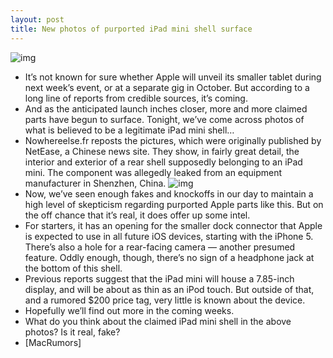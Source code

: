 ```yaml
---
layout: post
title: New photos of purported iPad mini shell surface
---
```

![img](http://media.idownloadblog.com/wp-content/uploads/2012/09/netease_ipad_mini_shell_1.jpg)
* It’s not known for sure whether Apple will unveil its smaller tablet during next week’s event, or at a separate gig in October. But according to a long line of reports from credible sources, it’s coming.
* And as the anticipated launch inches closer, more and more claimed parts have begun to surface. Tonight, we’ve come across photos of what is believed to be a legitimate iPad mini shell…
* Nowhereelse.fr reposts the pictures, which were originally published by NetEase, a Chinese news site. They show, in fairly great detail, the interior and exterior of a rear shell supposedly belonging to an iPad mini. The component was allegedly leaked from an equipment manufacturer in Shenzhen, China.
![img](http://media.idownloadblog.com/wp-content/uploads/2012/09/netease_ipad_mini_shell_2.jpg)
* Now, we’ve seen enough fakes and knockoffs in our day to maintain a high level of skepticism regarding purported Apple parts like this. But on the off chance that it’s real, it does offer up some intel.
* For starters, it has an opening for the smaller dock connector that Apple is expected to use in all future iOS devices, starting with the iPhone 5. There’s also a hole for a rear-facing camera — another presumed feature. Oddly enough, though, there’s no sign of a headphone jack at the bottom of this shell.
* Previous reports suggest that the iPad mini will house a 7.85-inch display, and will be about as thin as an iPod touch. But outside of that, and a rumored $200 price tag, very little is known about the device.
* Hopefully we’ll find out more in the coming weeks.
* What do you think about the claimed iPad mini shell in the above photos? Is it real, fake?
* [MacRumors]

